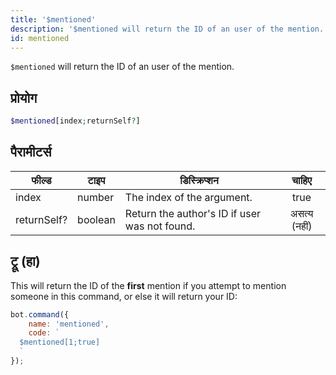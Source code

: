 ```yaml
---
title: '$mentioned'
description: '$mentioned will return the ID of an user of the mention.'
id: mentioned
---
```


`$mentioned` will return the ID of an user of the mention.

## प्रोयोग

```php
$mentioned[index;returnSelf?]
```

## पैरामीटर्स

| फील्ड       | टाइप    | डिस्क्रिप्शन                                  |    चाहिए     |
| ----------- | ------- | --------------------------------------------- |:------------:|
| index       | number  | The index of the argument.                    |     true     |
| returnSelf? | boolean | Return the author's ID if user was not found. | असत्य (नहीं) |

## ट्रू (हा)

This will return the ID of the **first** mention if you attempt to mention someone in this command, or else it will return your ID:

```javascript
bot.command({
    name: 'mentioned',
    code: `
  $mentioned[1;true]
  `
});
```

